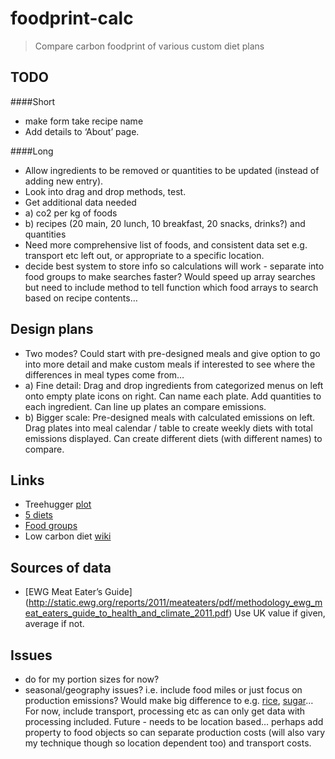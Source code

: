 foodprint-calc
==============

> Compare carbon foodprint of various custom diet plans

## TODO
####Short
+ make form take recipe name
+ Add details to ‘About’ page.

####Long
+ Allow ingredients to be removed or quantities to be updated (instead of adding new entry).
+ Look into drag and drop methods, test.
+ Get additional data needed
+	a) co2 per kg of foods
+	b) recipes (20 main, 20 lunch, 10 breakfast, 20 snacks, drinks?) and quantities
+ Need more comprehensive list of foods, and consistent data set e.g. transport etc left out, or appropriate to a specific location. 
+ decide best system to store info so calculations will work - separate into food groups to make searches faster? Would speed up array searches but need to include method to tell function which food arrays to search based on recipe contents…


## Design plans
+ Two modes? Could start with pre-designed meals and give option to go into more detail and make custom meals if interested to see where the differences in meal types come from… 
+ 	a) Fine detail: Drag and drop ingredients from categorized menus on left onto empty plate icons on right. Can name each plate. Add quantities to each ingredient. Can line up plates an compare emissions.
+ 	b) Bigger scale: Pre-designed meals with calculated emissions on left. Drag plates into meal calendar / table to create weekly diets with total emissions displayed. Can create different diets (with different names) to compare.


## Links
+ Treehugger [plot](http://www.treehugger.com/green-food/meat-eaters-guide-get-to-know-the-carbon-footprint-of-your-diet-lamb-beef-cheese-are-the-worst.html)
+ [5 diets](http://shrinkthatfootprint.com/food-carbon-footprint-diet)
+ [Food groups](http://fivepercent.us/2008/05/29/link-relative-climate-impact-of-red-meat-vs-other-food-types/)
+ Low carbon diet [wiki](http://en.wikipedia.org/wiki/Low_carbon_diet)

## Sources of data
+ [EWG Meat Eater’s Guide] (http://static.ewg.org/reports/2011/meateaters/pdf/methodology_ewg_meat_eaters_guide_to_health_and_climate_2011.pdf) Use UK value if given, average if not.

## Issues
- do for my portion sizes for now?
- seasonal/geography issues? i.e. include food miles or just focus on production emissions? Would make big difference to e.g. [rice](http://en.wikipedia.org/wiki/Rice#Production), [sugar](http://en.wikipedia.org/wiki/Sugarcane#Production)… For now, include transport, processing etc as can only get data with processing included. Future - needs to be location based… perhaps add property to food objects so can separate production costs (will also vary my technique though so location dependent too) and transport costs.
